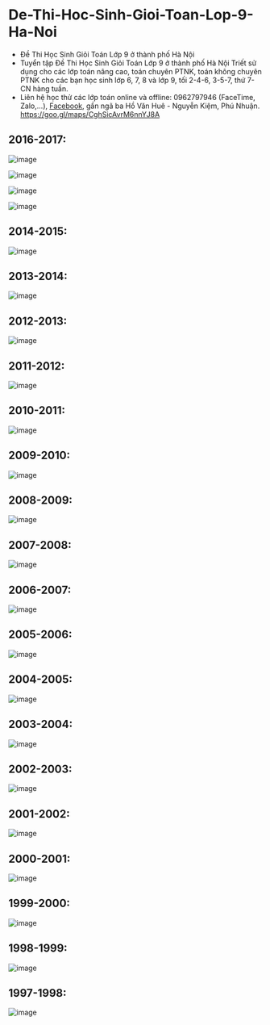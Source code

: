 # De-Thi-Hoc-Sinh-Gioi-Toan-Lop-9-Ha-Noi
* Đề Thi Học Sinh Giỏi Toán Lớp 9 ở thành phố Hà Nội
* Tuyển tập Đề Thi Học Sinh Giỏi Toán Lớp 9 ở thành phố Hà Nội Triết sử dụng cho các lớp toán nâng cao, toán chuyên PTNK, toán không chuyên PTNK cho các bạn học sinh lớp 6, 7, 8 và lớp 9, tối 2-4-6, 3-5-7, thứ 7-CN hàng tuần.
* Liên hệ học thử các lớp toán online và offline: 0962797946 (FaceTime, Zalo,...), [Facebook](https://www.facebook.com/trietptm), gần ngã ba Hồ Văn Huê - Nguyễn Kiệm, Phú Nhuận.
https://goo.gl/maps/CghSicAvrM6nnYJ8A

## 2016-2017:
![image](https://github.com/user-attachments/assets/2a07ab7e-8ba7-40fc-bcb9-a722be39d3ef)

![image](https://github.com/user-attachments/assets/f2f60169-c4dc-4a46-b732-b5b66e3638ae)

![image](https://github.com/user-attachments/assets/683108b2-7961-4259-850d-4c11923e838e)

![image](https://github.com/user-attachments/assets/77fe571b-4082-4644-b956-c7aee17e2137)

## 2014-2015:
![image](https://github.com/user-attachments/assets/adf9baea-ce91-4807-8cc2-ce8162fa3f49)

## 2013-2014:
![image](https://github.com/user-attachments/assets/e35edc9f-7fcb-487c-a13d-4e7e65114e98)

## 2012-2013:
![image](https://github.com/user-attachments/assets/86957dd2-48cc-49e4-bb54-ae2397fbb918)

## 2011-2012:
![image](https://github.com/user-attachments/assets/6413fc5a-4861-4255-b77b-5d6f3ea3ec52)

## 2010-2011:
![image](https://github.com/user-attachments/assets/7f4555c7-f957-4c31-b72d-4cfbf72c63e3)

## 2009-2010:
![image](https://github.com/user-attachments/assets/bb038486-cf6a-4891-a8a9-8f76aa16f4b2)

## 2008-2009:
![image](https://github.com/user-attachments/assets/5100c242-14bc-4291-b9c4-245465af2002)

## 2007-2008:
![image](https://github.com/user-attachments/assets/f8c0230b-3c59-463d-89d1-86b54f8355dd)

## 2006-2007:
![image](https://github.com/user-attachments/assets/f7af663e-558e-4710-a587-792396716f15)

## 2005-2006:
![image](https://github.com/user-attachments/assets/8419d1cc-e627-49c0-8e9b-57af87fb88c4)

## 2004-2005:
![image](https://github.com/user-attachments/assets/f2ca715c-9055-41c5-87ec-2a017a15db24)

## 2003-2004:
![image](https://github.com/user-attachments/assets/22072c71-215c-41e3-8fb7-4e30058a7e10)

## 2002-2003:
![image](https://github.com/user-attachments/assets/acfa0eb9-b904-4ca1-b284-441a5c0d3956)

## 2001-2002:
![image](https://github.com/user-attachments/assets/514fd58a-2f28-4b95-92b2-3b566c99a2cd)

## 2000-2001:
![image](https://github.com/user-attachments/assets/3c6050f6-32c7-452c-9411-e6e18f3695de)

## 1999-2000:
![image](https://github.com/user-attachments/assets/f9620cfe-191e-4f01-92ad-631dcc69ecda)

## 1998-1999:
![image](https://github.com/user-attachments/assets/de1dc491-f89f-451d-9fee-fd5d701b0282)

## 1997-1998:
![image](https://github.com/user-attachments/assets/9076a631-0c26-4d59-97ee-a95a25610378)


